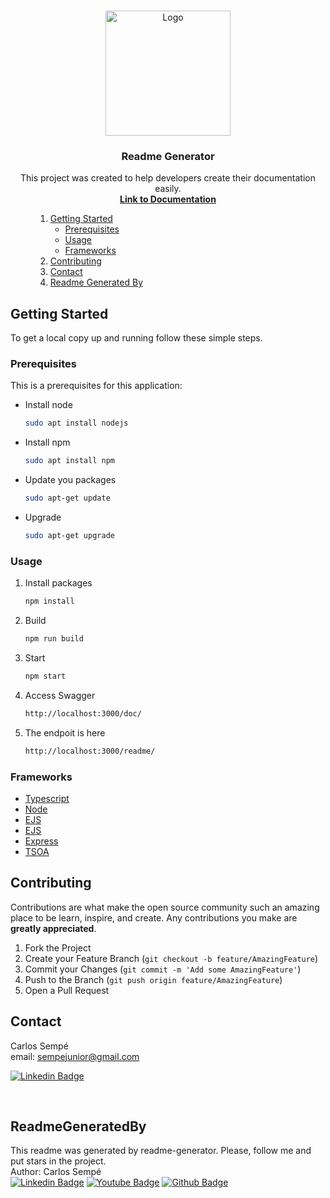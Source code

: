 <!-- PROJECT LOGO -->
<br />
<p align="center">
  <img src="https://i.ibb.co/yFSDMWr/SEMPECANAL.png" alt="Logo" width="200" height="200">

  <h3 align="center">Readme Generator</h3>

  <p align="center">
    This project was created to help developers create their documentation easily.
    <br />
    <a href="">
      <strong>Link to Documentation</strong>
    </a>
    <br />
  </p>
</p>



<!-- TABLE OF CONTENTS -->
<menu open="open">
  <ol>
    <li>
      <a href="#getting-started">Getting Started</a>
      <ul>
        <li><a href="#prerequisites">Prerequisites</a></li>
        <li><a href="#usage">Usage</a></li>
        <li><a href="#frameworks">Frameworks</a></li>
      </ul>
    </li>
    <li><a href="#contributing">Contributing</a></li>
    <li><a href="#contact">Contact</a></li>
    <li><a href="#readmegeneratedby">Readme Generated By</a></li>
  </ol>
</menu>



<!-- GETTING STARTED -->
## Getting Started

To get a local copy up and running follow these simple steps.


### Prerequisites

This is a prerequisites for this application: 

* Install node
  ```sh
  sudo apt install nodejs
  ```

* Install npm
  ```sh
  sudo apt install npm
  ```

* Update you packages
  ```sh
  sudo apt-get update
  ```

* Upgrade
  ```sh
  sudo apt-get upgrade
  ```


### Usage


1. Install packages
   ```sh
   npm install
   ```

2. Build
   ```sh
   npm run build
   ```

3. Start
   ```sh
   npm start
   ```

4. Access Swagger
   ```sh
   http://localhost:3000/doc/
   ```

5. The endpoit is here
   ```sh
   http://localhost:3000/readme/
   ```


### Frameworks
<ul>
  
   <li><a href="https://www.typescriptlang.org/">Typescript</a></li>
  
   <li><a href="https://nodejs.org/en/">Node</a></li>
  
   <li><a href="https://ejs.co/">EJS</a></li>
  
   <li><a href="https://swagger.io/">EJS</a></li>
  
   <li><a href="https://expressjs.com/pt-br/">Express</a></li>
  
   <li><a href="https://tsoa-community.github.io/docs/getting-started.html">TSOA</a></li>
  
</ul>

<!-- CONTRIBUTING -->
## Contributing

Contributions are what make the open source community such an amazing place to be learn, inspire, and create. Any contributions you make are **greatly appreciated**.

1. Fork the Project
2. Create your Feature Branch (`git checkout -b feature/AmazingFeature`)
3. Commit your Changes (`git commit -m 'Add some AmazingFeature'`)
4. Push to the Branch (`git push origin feature/AmazingFeature`)
5. Open a Pull Request


<!-- CONTACT -->
## Contact

Carlos Sempé <br />
email: sempejunior@gmail.com <br />

[![Linkedin Badge](https://img.shields.io/badge/-LinkedIn-black.svg?style=for-the-badge&logo=linkedin&colorB=555)]( https://www.linkedin.com/in/carlos-semp%C3%A9/)<br />


<br/>

## ReadmeGeneratedBy

This readme was generated by readme-generator. Please, follow me and put stars in the project.<br />
Author: Carlos Sempé <br />
[![Linkedin Badge](https://img.shields.io/badge/-LinkedIn-black.svg?style=for-the-badge&logo=linkedin&colorB=555)](https://www.linkedin.com/in/carlos-semp%C3%A9/)
[![Youtube Badge](https://img.shields.io/badge/YouTube-FF0000?style=for-the-badge&logo=youtube&logoColor=white)](https://www.youtube.com/channel/UC86JKVL2p0sPcdkUJ9093cQ)
[![Github Badge](https://img.shields.io/badge/GitHub-100000?style=for-the-badge&logo=github&logoColor=white)](https://github.com/sempejunior/readme-generator/stargazers)